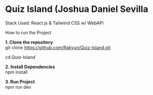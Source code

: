 # Quiz Island (Joshua Daniel Sevilla
Stack Used: React.js & Tailwind CSS w/ WebAPI

How to run the Project

**1. Clone the repository**  
   git clone https://github.com/Rakyun/Quiz-Island.git 
   
   cd Quiz-Island
   
**2. Install Dependencies**  
   npm install
   
**3. Run Project**  
   npm run dev
